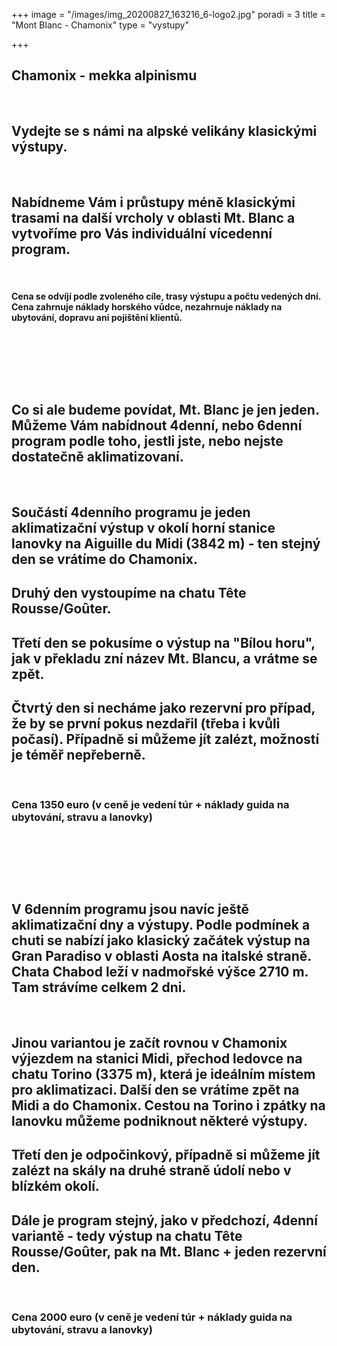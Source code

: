 +++
image = "/images/img_20200827_163216_6-logo2.jpg"
poradi = 3
title = "Mont Blanc - Chamonix"
type = "vystupy"

+++
## **Chamonix - mekka alpinismu**

&nbsp;

## **Vydejte se s námi na alpské velikány klasickými výstupy.**

&nbsp;

## **Nabídneme Vám i průstupy méně klasickými trasami na další vrcholy v oblasti Mt. Blanc a vytvoříme pro Vás individuální vícedenní program.**

&nbsp;

#### **Cena se odvíjí podle zvoleného cíle, trasy výstupu a počtu vedených dní. Cena zahrnuje náklady horského vůdce, nezahrnuje náklady na ubytování, dopravu ani pojištění klientů.**

&nbsp;

&nbsp;

&nbsp;

## **Co si ale budeme povídat, Mt. Blanc je jen jeden. Můžeme Vám nabídnout 4denní, nebo 6denní program podle toho, jestli jste, nebo nejste dostatečně aklimatizovaní.**

&nbsp;

## Součástí 4denního programu je jeden aklimatizační výstup v okolí horní stanice lanovky na Aiguille du Midi (3842 m) - ten stejný den se vrátíme do Chamonix.

## Druhý den vystoupíme na chatu Tête Rousse/Goûter.

## Třetí den se pokusíme o výstup na "Bílou horu", jak v překladu zní název Mt. Blancu, a vrátme se zpět.

## Čtvrtý den si necháme jako rezervní pro případ, že by se první pokus nezdařil (třeba i kvůli počasí). Případně si můžeme jít zalézt, možností je téměř nepřeberně.

&nbsp; 

### **Cena 1350 euro** (v ceně je vedení túr + náklady guida na ubytování, stravu a lanovky)

 

 

 

## V 6denním programu jsou navíc ještě aklimatizační dny a výstupy. Podle podmínek a chuti se nabízí jako klasický začátek výstup na Gran Paradiso v oblasti Aosta na italské straně. Chata Chabod leží v nadmořské výšce 2710 m. Tam strávíme celkem 2 dni.

&nbsp;

## Jinou variantou je začít rovnou v Chamonix výjezdem na stanici Midi, přechod ledovce na chatu Torino (3375 m), která je ideálním místem pro aklimatizaci. Další den se vrátíme zpět na Midi a do Chamonix. Cestou na Torino  i zpátky na lanovku můžeme podniknout některé výstupy.

## Třetí den je odpočinkový, případně si můžeme jít zalézt na skály na druhé straně údolí nebo v blízkém okolí.

## Dále je program stejný, jako v předchozí, 4denní variantě - tedy výstup na chatu Tête Rousse/Goûter, pak na Mt. Blanc + jeden rezervní den.

&nbsp; 

### **Cena 2000 euro** (v ceně je vedení túr + náklady guida na ubytování, stravu a lanovky)